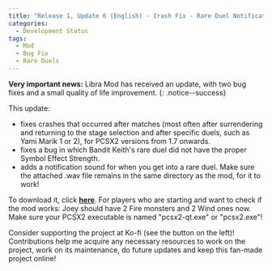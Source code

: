 ```yaml
---
title: "Release 1, Update 6 (English) - Crash Fix - Rare Duel Notifications - Keith Fix"
categories:
  - Development Status
tags:
  - Mod
  - Bug Fix
  - Rare Duels
---
```


**Very important news:** Libra Mod has received an update, with two bug fixes and a small quality of life improvement.
{: .notice--success}

This update:
- fixes crashes that occurred after matches (most often after surrendering and returning to the stage selection and after specific duels, such as Yami Marik 1 or 2), for PCSX2 versions from 1.7 onwards.
- fixes a bug in which Bandit Keith's rare duel did not have the proper Symbol Effect Strength.
- adds a notification sound for when you get into a rare duel. Make sure the attached .wav file remains in the same directory as the mod, for it to work!

To download it, click <a href="../../assets/Releases/Libra Mod - v0.8.7.zip">**here**</a>. For players who are starting and want to check if the mod works: Joey should have 2 Fire monsters and 2 Wind ones now. Make sure your PCSX2 executable is named "pcsx2-qt.exe" or "pcsx2.exe"!

Consider supporting the project at Ko-fi (see the button on the left)! Contributions help me acquire any necessary resources to work on the project, work on its maintenance, do future updates and keep this fan-made project online!

<script type='text/javascript' src='https://storage.ko-fi.com/cdn/widget/Widget_2.js'></script><script type='text/javascript'>kofiwidget2.init('Support Me on Ko-fi', '#000000', 'J3J146LLW');kofiwidget2.draw();</sc
